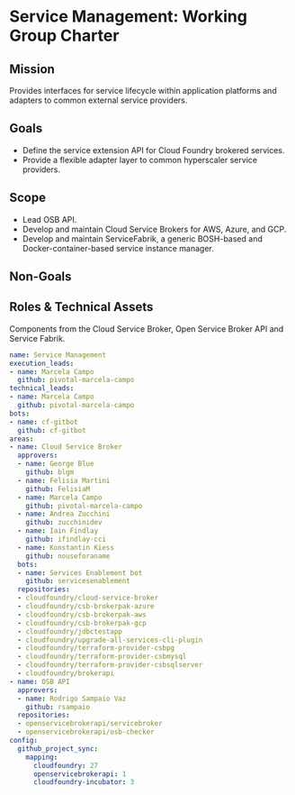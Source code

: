 # Service Management: Working Group Charter

## Mission

Provides interfaces for service lifecycle within application platforms and adapters to common external service providers.

## Goals

- Define the service extension API for Cloud Foundry brokered services.
- Provide a flexible adapter layer to common hyperscaler service providers.

## Scope
- Lead OSB API.
- Develop and maintain Cloud Service Brokers for AWS, Azure, and GCP.
- Develop and maintain ServiceFabrik, a generic BOSH-based and Docker-container-based service instance manager.

## Non-Goals

## Roles & Technical Assets
Components from the Cloud Service Broker, Open Service Broker API and Service Fabrik.

```yaml
name: Service Management
execution_leads:
- name: Marcela Campo
  github: pivotal-marcela-campo
technical_leads:
- name: Marcela Campo
  github: pivotal-marcela-campo
bots:
- name: cf-gitbot
  github: cf-gitbot
areas:
- name: Cloud Service Broker
  approvers:
  - name: George Blue
    github: blgm
  - name: Felisia Martini
    github: FelisiaM
  - name: Marcela Campo
    github: pivotal-marcela-campo
  - name: Andrea Zucchini
    github: zucchinidev
  - name: Iain Findlay
    github: ifindlay-cci
  - name: Konstantin Kiess
    github: nouseforaname
  bots:
  - name: Services Enablement bot
    github: servicesenablement
  repositories:
  - cloudfoundry/cloud-service-broker
  - cloudfoundry/csb-brokerpak-azure
  - cloudfoundry/csb-brokerpak-aws
  - cloudfoundry/csb-brokerpak-gcp
  - cloudfoundry/jdbctestapp
  - cloudfoundry/upgrade-all-services-cli-plugin
  - cloudfoundry/terraform-provider-csbpg
  - cloudfoundry/terraform-provider-csbmysql
  - cloudfoundry/terraform-provider-csbsqlserver
  - cloudfoundry/brokerapi
- name: OSB API
  approvers:
  - name: Rodrigo Sampaio Vaz
    github: rsampaio
  repositories:
  - openservicebrokerapi/servicebroker
  - openservicebrokerapi/osb-checker
config:
  github_project_sync:
    mapping:
      cloudfoundry: 27
      openservicebrokerapi: 1
      cloudfoundry-incubator: 3
```
